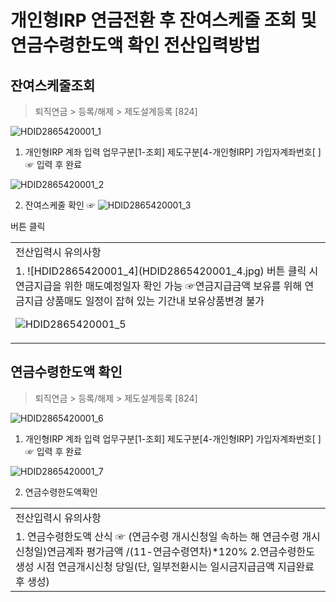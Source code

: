# 개인형IRP 연금전환 후 잔여스케줄 조회 및 연금수령한도액 확인 전산입력방법
## 잔여스케줄조회
> 퇴직연금 > 등록/해제 > 제도설계등록 [824]

![HDID2865420001_1](HDID2865420001_1.png)

1. 개인형IRP 계좌 입력
업무구분[1-조회]
제도구분[4-개인형IRP]
가입자계좌번호[ ] ☞ 입력 후 완료

![HDID2865420001_2](HDID2865420001_2.jpg)

2. 잔여스케줄 확인
☞
![HDID2865420001_3](HDID2865420001_3.jpg)

버튼 클릭

<table><tbody><tr>
<td>
전산입력시 유의사항</td></tr><tr>
<td>1.
![HDID2865420001_4](HDID2865420001_4.jpg)
버튼 클릭 시 연금지급을 위한 매도예정일자 확인 가능
☞연금지급금액 보유를 위해 연금지급 상품매도 일정이 잡혀 있는 기간내 보유상품변경 불가

![HDID2865420001_5](HDID2865420001_5.jpg)
</td></tr></tbody>
</table>


## 연금수령한도액 확인
> 퇴직연금 > 등록/해제 > 제도설계등록 [824]

![HDID2865420001_6](HDID2865420001_6.png)

1. 개인형IRP 계좌 입력
업무구분[1-조회]
제도구분[4-개인형IRP]
가입자계좌번호[ ] ☞ 입력 후 완료

![HDID2865420001_7](HDID2865420001_7.jpg)

2. 연금수령한도액확인

<table><tbody><tr>
<td>
전산입력시 유의사항</td></tr><tr>
<td>1. 연금수령한도액 산식
☞ (연금수령 개시신청일 속하는 해 연금수령 개시신청일)연금계좌 평가금액 /(11-연금수령연차)*120%
2.연금수령한도 생성 시점
연금개시신청 당일(단, 일부전환시는 일시금지급금액 지급완료 후 생성)</td></tr></tbody>
</table>


